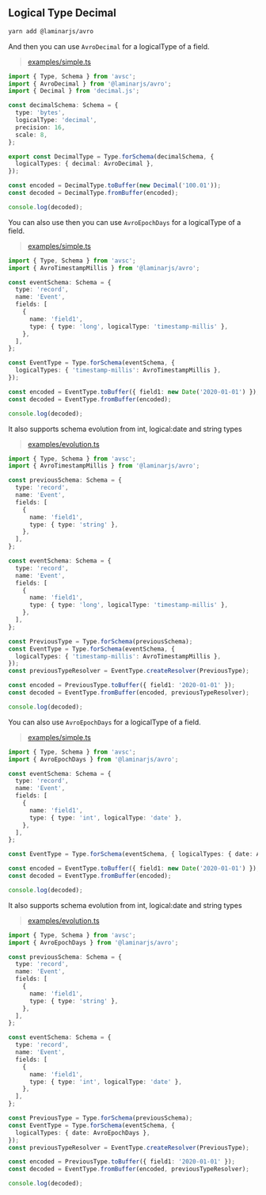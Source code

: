 ## Logical Type Decimal

```bash
yarn add @laminarjs/avro
```

And then you can use `AvroDecimal` for a logicalType of a field.

> [examples/simple.ts](https://github.com/ivank/laminar/tree/main/packages/avro/examples/avro-decimal.ts)

```typescript
import { Type, Schema } from 'avsc';
import { AvroDecimal } from '@laminarjs/avro';
import { Decimal } from 'decimal.js';

const decimalSchema: Schema = {
  type: 'bytes',
  logicalType: 'decimal',
  precision: 16,
  scale: 8,
};

export const DecimalType = Type.forSchema(decimalSchema, {
  logicalTypes: { decimal: AvroDecimal },
});

const encoded = DecimalType.toBuffer(new Decimal('100.01'));
const decoded = DecimalType.fromBuffer(encoded);

console.log(decoded);
```

You can also use then you can use `AvroEpochDays` for a logicalType of a field.

> [examples/simple.ts](https://github.com/ivank/laminar/tree/main/packages/avro/examples/avro-timestamp-millis.ts)

```typescript
import { Type, Schema } from 'avsc';
import { AvroTimestampMillis } from '@laminarjs/avro';

const eventSchema: Schema = {
  type: 'record',
  name: 'Event',
  fields: [
    {
      name: 'field1',
      type: { type: 'long', logicalType: 'timestamp-millis' },
    },
  ],
};

const EventType = Type.forSchema(eventSchema, {
  logicalTypes: { 'timestamp-millis': AvroTimestampMillis },
});

const encoded = EventType.toBuffer({ field1: new Date('2020-01-01') });
const decoded = EventType.fromBuffer(encoded);

console.log(decoded);
```

It also supports schema evolution from int, logical:date and string types

> [examples/evolution.ts](https://github.com/ivank/laminar/tree/main/packages/avro/examples/avro-timestamp-millis-evolution.ts)

```typescript
import { Type, Schema } from 'avsc';
import { AvroTimestampMillis } from '@laminarjs/avro';

const previousSchema: Schema = {
  type: 'record',
  name: 'Event',
  fields: [
    {
      name: 'field1',
      type: { type: 'string' },
    },
  ],
};

const eventSchema: Schema = {
  type: 'record',
  name: 'Event',
  fields: [
    {
      name: 'field1',
      type: { type: 'long', logicalType: 'timestamp-millis' },
    },
  ],
};

const PreviousType = Type.forSchema(previousSchema);
const EventType = Type.forSchema(eventSchema, {
  logicalTypes: { 'timestamp-millis': AvroTimestampMillis },
});
const previousTypeResolver = EventType.createResolver(PreviousType);

const encoded = PreviousType.toBuffer({ field1: '2020-01-01' });
const decoded = EventType.fromBuffer(encoded, previousTypeResolver);

console.log(decoded);
```

You can also use `AvroEpochDays` for a logicalType of a field.

> [examples/simple.ts](https://github.com/ivank/laminar/tree/main/packages/avro/examples/avro-epoch-days.ts)

```typescript
import { Type, Schema } from 'avsc';
import { AvroEpochDays } from '@laminarjs/avro';

const eventSchema: Schema = {
  type: 'record',
  name: 'Event',
  fields: [
    {
      name: 'field1',
      type: { type: 'int', logicalType: 'date' },
    },
  ],
};

const EventType = Type.forSchema(eventSchema, { logicalTypes: { date: AvroEpochDays } });

const encoded = EventType.toBuffer({ field1: new Date('2020-01-01') });
const decoded = EventType.fromBuffer(encoded);

console.log(decoded);
```

It also supports schema evolution from int, logical:date and string types

> [examples/evolution.ts](https://github.com/ivank/laminar/tree/main/packages/avro/examples/avro-epoch-days-evolution.ts)

```typescript
import { Type, Schema } from 'avsc';
import { AvroEpochDays } from '@laminarjs/avro';

const previousSchema: Schema = {
  type: 'record',
  name: 'Event',
  fields: [
    {
      name: 'field1',
      type: { type: 'string' },
    },
  ],
};

const eventSchema: Schema = {
  type: 'record',
  name: 'Event',
  fields: [
    {
      name: 'field1',
      type: { type: 'int', logicalType: 'date' },
    },
  ],
};

const PreviousType = Type.forSchema(previousSchema);
const EventType = Type.forSchema(eventSchema, {
  logicalTypes: { date: AvroEpochDays },
});
const previousTypeResolver = EventType.createResolver(PreviousType);

const encoded = PreviousType.toBuffer({ field1: '2020-01-01' });
const decoded = EventType.fromBuffer(encoded, previousTypeResolver);

console.log(decoded);
```
